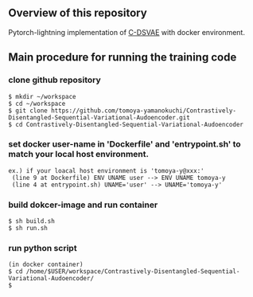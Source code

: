 Overview of this repository
-----------------------
Pytorch-lightning implementation of [C-DSVAE](https://github.com/JunwenBai/C-DSVAE) with docker environment.




Main procedure for running the training code
-----------------------

### clone github repository
```
$ mkdir ~/workspace
$ cd ~/workspace
$ git clone https://github.com/tomoya-yamanokuchi/Contrastively-Disentangled-Sequential-Variational-Audoencoder.git
$ cd Contrastively-Disentangled-Sequential-Variational-Audoencoder
```

### set docker user-name in 'Dockerfile' and 'entrypoint.sh' to match your local host environment.
```
ex.) if your loacal host environment is 'tomoya-y@xxx:'
 (line 9 at Dockerfile) ENV UNAME user --> ENV UNAME tomoya-y
 (line 4 at entrypoint.sh) UNAME='user' --> UNAME='tomoya-y'
```

### build dokcer-image and run container
```
$ sh build.sh
$ sh run.sh
```

### run python script
```
(in docker container)
$ cd /home/$USER/workspace/Contrastively-Disentangled-Sequential-Variational-Audoencoder/
$
```